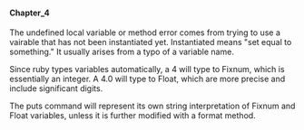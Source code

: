 #### Chapter_4

The undefined local variable or method error comes from trying to
use a vairable that has not been instantiated yet. Instantiated means
"set equal to something." It usually arises from a typo of a variable
name.

Since ruby types variables automatically, a 4 will type to Fixnum,
which is essentially an integer. A 4.0 will type to Float, which
are more precise and include significant digits.

The puts command will represent its own string interpretation of
Fixnum and Float variables, unless it is further modified with
a format method.

